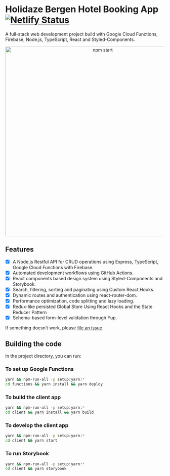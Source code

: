 # Holidaze Bergen Hotel Booking App [![Netlify Status](https://api.netlify.com/api/v1/badges/2a170d03-299d-4f05-bbad-a743ce573826/deploy-status)](https://app.netlify.com/sites/holidaze-bergen/deploys)

A full-stack web development project build with Google Cloud Functions, Firebase, Node.js, TypeScript, React and Styled-Components.

<p align='center'>
<img src='https://res.cloudinary.com/dykdxdtuu/image/upload/q_auto:eco/v1591882382/holidaza/holidaze-bergen.netlify.app__Laptop_with_MDPI_screen_1_mlajdb.png' width='600' alt='npm start'>
</p>

## Features

- [x] A Node.js Restful API for CRUD operations using Express, TypeScript, Google Cloud Functions with Firebase.
- [x] Automated development workflows using GitHub Actions.
- [x] React components based design system using Styled-Components and Storybook.
- [x] Search, filtering, sorting and paginating using Custom React Hooks.
- [x] Dynamic routes and authentication using react-router-dom.
- [x] Performance optimization, code splitting and lazy loading.
- [x] Redux-like persisted Global Store Using React Hooks and the State Reducer Pattern
- [x] Schema-based form-level validation through Yup.

If something doesn’t work, please [file an issue](https://github.com/NancyBolstad/bergen-hotel-booking/issues/new).

## Building the code

In the project directory, you can run:

### To set up Google Functions

```sh
yarn && npm-run-all -p setup:yarn:*
cd functions && yarn install && yarn deploy
```

### To build the client app

```sh
yarn && npm-run-all -p setup:yarn:*
cd client && yarn install && yarn build
```

### To develop the client app

```sh
yarn && npm-run-all -p setup:yarn:*
cd client && yarn start
```

### To run Storybook

```sh
yarn && npm-run-all -p setup:yarn:*
cd client && yarn storybook
```
